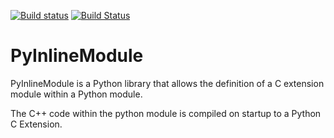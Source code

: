 
[![Build status](https://ci.appveyor.com/api/projects/status/an46uhtppm4we3rm/branch/master?svg=true)](https://ci.appveyor.com/project/allebacco/pyinlinemodule/branch/master)
[![Build Status](https://travis-ci.org/allebacco/PyInlineModule.svg?branch=master)](https://travis-ci.org/allebacco/PyInlineModule)


# PyInlineModule

PyInlineModule is a Python library that allows the definition of a C extension module
within a Python module.

The C++ code within the python module is compiled on startup to a Python C Extension.

